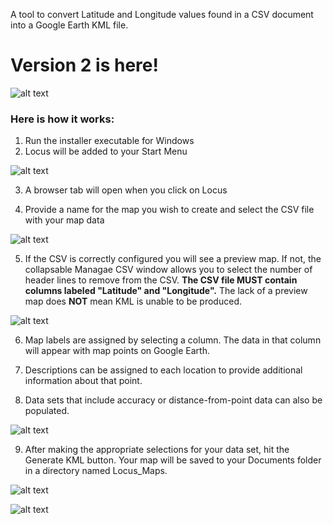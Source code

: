 A tool to convert Latitude and Longitude values found in a CSV document into a Google Earth KML file.

# Version 2 is here!


![alt text](https://user-images.githubusercontent.com/73806121/216791088-8a2615fc-91ce-46fd-b912-063051c2a3d4.png)

### Here is how it works:
1.  Run the installer executable for Windows
2.  Locus will be added to your Start Menu

![alt text](https://user-images.githubusercontent.com/73806121/216791260-3b9b8ce6-4579-4df2-a1a0-7a3dfb221c16.png)

3.  A browser tab will open when you click on Locus

4.  Provide a name for the map you wish to create and select the CSV file with your map data

![alt text](https://user-images.githubusercontent.com/73806121/216791321-4c756cf3-b02a-4e6b-9a94-235080c0d10b.png)

5.  If the CSV is correctly configured you will see a preview map. If not, the collapsable Managae CSV window allows you to select the number of header lines to remove from the CSV.  **The CSV file MUST contain columns labeled "Latitude" and "Longitude".**  The lack of a preview map does **NOT** mean KML is unable to be produced.

![alt text](https://user-images.githubusercontent.com/73806121/216791634-5de2c0d1-ed32-45c0-806f-575f744e80d8.png)

6.  Map labels are assigned by selecting a column.  The data in that column will appear with map points on Google Earth.

7.  Descriptions can be assigned to each location to provide additional information about that point.

8.  Data sets that include accuracy or distance-from-point data can also be populated.

![alt text](https://user-images.githubusercontent.com/73806121/216791812-f5f7b716-d9c0-42e4-9596-155d8b69fcb5.png)

9.  After making the appropriate selections for your data set, hit the Generate KML button.  Your map will be saved to your Documents folder in a directory named Locus_Maps. 

![alt text](https://user-images.githubusercontent.com/73806121/216791917-9dc39e53-e0ef-4ff2-9ef1-1fb4458e17d7.png)

![alt text](https://user-images.githubusercontent.com/73806121/216791825-56539e9d-67fc-483c-b8b7-1052e5805f0b.png)



